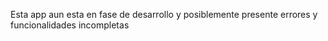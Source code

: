 Esta app aun esta en fase de desarrollo y posiblemente presente errores y funcionalidades incompletas
